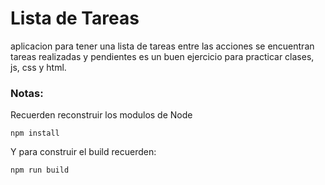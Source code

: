 # Lista de Tareas

aplicacion para tener una lista de tareas entre las acciones se encuentran tareas realizadas y pendientes es un buen ejercicio para practicar clases, js, css  y html.

### Notas:
Recuerden reconstruir los modulos de Node
```
npm install
```
Y para construir el build recuerden:
```
npm run build
